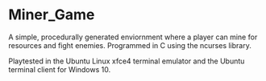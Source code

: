 # Miner_Game

A simple, procedurally generated enviornment where a player can mine for resources and fight enemies. Programmed in C using the ncurses library.

Playtested in the Ubuntu Linux xfce4 terminal emulator and the Ubuntu terminal client for Windows 10.
